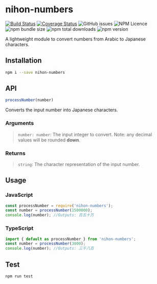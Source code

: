 # nihon-numbers
[![Build Status](https://travis-ci.org/SimpleProgrammingAU/nihon-numbers.svg?branch=master)](https://travis-ci.org/SimpleProgrammingAU/nihon-numbers)
[![Coverage Status](https://coveralls.io/repos/github/SimpleProgrammingAU/nihon-numbers/badge.svg?branch=master)](https://coveralls.io/github/SimpleProgrammingAU/nihon-numbers?branch=master)
![GitHub issues](https://img.shields.io/github/issues/SimpleProgrammingAU/nihon-numbers)
![NPM Licence](https://img.shields.io/npm/l/nihon-numbers)
![npm bundle size](https://img.shields.io/bundlephobia/min/nihon-numbers)
![npm total downloads](https://img.shields.io/npm/dt/nihon-numbers)
![npm version](https://img.shields.io/npm/v/nihon-numbers)

A lightweight module to convert numbers from Arabic to Japanese characters.

## Installation
```sh
npm i --save nihon-numbers
```

## API
```javascript
processNumber(number)
```
Converts the input number into Japanese characters.

### Arguments
> `number: number`: The input integer to convert. Note: any decimal values will be rounded **down**.

### Returns
> `string`: The character representation of the input number.

## Usage
### JavaScript
```javascript
const processNumber = require('nihon-numbers');
const number = processNumber(1500000);
console.log(number); //Outputs: 百五十万
```

### TypeScript
```typescript
import { default as processNumber } from 'nihon-numbers';
const number = processNumber(3800);
console.log(number); //Outputs: 三千八百
```

## Test
```sh
npm run test
```